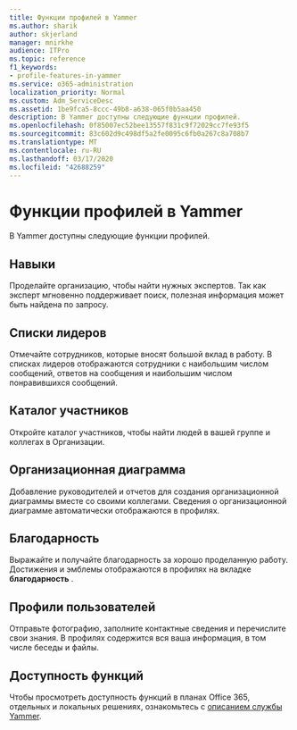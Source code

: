 ```yaml
---
title: Функции профилей в Yammer
ms.author: sharik
author: skjerland
manager: mnirkhe
audience: ITPro
ms.topic: reference
f1_keywords:
- profile-features-in-yammer
ms.service: o365-administration
localization_priority: Normal
ms.custom: Adm_ServiceDesc
ms.assetid: 1be9fca5-8ccc-49b8-a638-065f0b5aa450
description: В Yammer доступны следующие функции профилей.
ms.openlocfilehash: 0f85007ec52bee13557f831c9f72029cc7fe93f5
ms.sourcegitcommit: 83c602d9c498df5a2fe0095c6fb0a267c8a708b7
ms.translationtype: MT
ms.contentlocale: ru-RU
ms.lasthandoff: 03/17/2020
ms.locfileid: "42688259"
---
```

# <a name="profile-features-in-yammer"></a>Функции профилей в Yammer

В Yammer доступны следующие функции профилей.
 
## <a name="expertise"></a>Навыки

Проделайте организацию, чтобы найти нужных экспертов. Так как эксперт мгновенно поддерживает поиск, полезная информация может быть найдена по запросу.

## <a name="leaderboards"></a>Списки лидеров

Отмечайте сотрудников, которые вносят большой вклад в работу. В списках лидеров отображаются сотрудники с наибольшим числом сообщений, ответов на сообщения и наибольшим числом понравившихся сообщений.

## <a name="member-directory"></a>Каталог участников

Откройте каталог участников, чтобы найти людей в вашей группе и коллегах в Организации.
  
## <a name="org-chart"></a>Организационная диаграмма

Добавление руководителей и отчетов для создания организационной диаграммы вместе со своими коллегами. Сведения о организационной диаграмме автоматически отображаются в профилях.
  
## <a name="praise"></a>Благодарность

Выражайте и получайте благодарность за хорошо проделанную работу. Достижения и эмблемы отображаются в профилях на вкладке **благодарность** .
 
## <a name="user-profiles"></a>Профили пользователей

Отправьте фотографию, заполните контактные сведения и перечислите свои знания. В профилях содержится вся ваша информация, в том числе беседы и файлы.
  
## <a name="feature-availability"></a>Доступность функций

Чтобы просмотреть доступность функций в планах Office 365, отдельных и локальных решениях, ознакомьтесь с [описанием службы Yammer](yammer-service-description.md).
  

